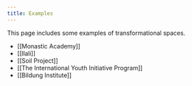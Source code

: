 ```yaml
---
title: Examples
---
```


This page includes some examples of transformational spaces. 

- [[Monastic Academy]]
- [[Ilali]]
- [[Soil Project]]
- [[The International Youth Initiative Program]]
- [[Bildung Institute]]
